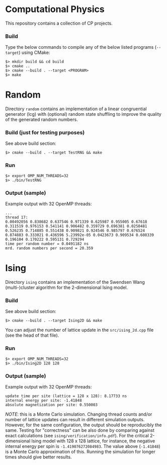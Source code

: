 # Computational Physics
This repository contains a collection of CP projects.

### Build
Type the below commands to compile any of the below listed programs (`--target`) using CMake:
```
$> mkdir build && cd build
$> cmake ..
$> cmake --build . --target <PROGRAM>
$> make
```

# Random
Directory `random` contains an implementation of a linear congruential generator (lcg) with (optional) random state shuffling to improve the quality of the generated random numbers.

### Build (just for testing purposes)
See above build section:
```
$> cmake --build . --target TestRNG && make
```

### Run
```
$> export OMP_NUM_THREADS=32
$> ./bin/TestRNG
```

### Output (sample)
Example output with 32 OpenMP threads:
```
...
thread 17: 
0.00492056 0.838682 0.637546 0.971339 0.625987 0.955005 0.67618 0.311519 0.976153 0.541141 0.906482 0.359729 0.696381 0.0250481 0.526235 0.714885 0.551438 0.909821 0.924546 0.985797 0.676524 0.874883 0.333021 0.436596 5.23992e-05 0.0423673 0.909534 0.608339 0.196104 0.170222 0.595131 0.729294 
time per random number = 0.0491182 ns
mrd. random numbers per second = 20.359
```

# Ising
Directory `ising` contains an implementation of the Swendsen Wang (multi-)cluster algorithm for the 2-dimensional Ising model.

### Build
See above build section:
```
$> cmake --build . --target Ising2D && make
```
You can adjust the number of lattice update in the `src/ising_2d.cpp` file (see the head of that file).

### Run
```
$> export OMP_NUM_THREADS=32
$> ./bin/Ising2D 128 128
```

### Output (sample)
Example output with 32 OpenMP threads:
```
update time per site (lattice = 128 x 128): 8.17733 ns
internal energy per site: -1.41848
absolute magnetization per site: 0.550003
```
*NOTE*: this is a Monte Carlo simulation. Changing thread counts and/or number of lattice updates can result in different simulation outputs. However, for the same configuration, the output should be reproducibly the same. Testing for "correctness" can be also done by comparing against exact calculations (see `ising/verification/info.pdf`). For the critical 2-dimensional Ising model with 128 x 128 lattice, for instance, the negative internal energy per spin is `-1.419076272084983`. The value above (`-1.41848`) is a Monte Carlo approximation of this. Running the simulation for longer times should give better results.
